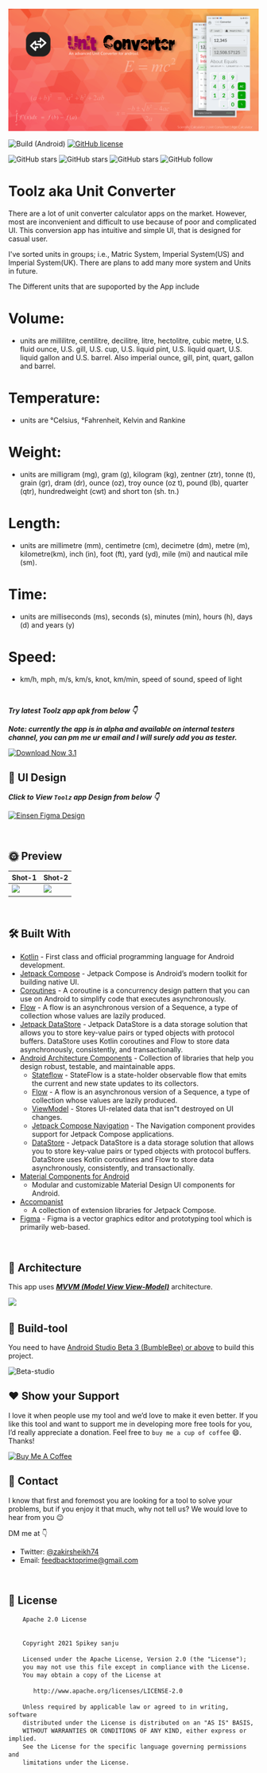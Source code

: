 ![GitHub Cards Preview](https://github.com/prime-zs/toolz/blob/master/art/feature-graphic.png?raw=true)

![Build (Android)](https://github.com/Spikeysanju/Einsen/workflows/Android%20CI/badge.svg)
[![GitHub license](https://img.shields.io/badge/License-Apache2.0-blue.svg)](LICENSE)


![GitHub stars](https://img.shields.io/github/stars/prime-zs/toolz2?style=social)
![GitHub stars](https://img.shields.io/github/forks/prime-zs/toolz2?style=social)
![GitHub stars](https://img.shields.io/github/watchers/prime-zs/toolz2?style=social)
![GitHub follow](https://img.shields.io/github/followers/prime-zs?label=Follow&style=social)


# Toolz aka Unit Converter

There are a lot of unit converter calculator apps on the market. However, most are inconvenient and difficult to use because of poor and complicated UI.
This conversion app has intuitive and simple UI, that is designed for casual user.

I've sorted units in groups; i.e., Matric System, Imperial System(US) and Imperial System(UK). There are plans to add many more system and Units in future.

The Different units that are supoported by the App include

# Volume: 
- units are millilitre, centilitre, decilitre, litre, hectolitre, cubic metre, U.S. fluid ounce, U.S. gill, U.S. cup, U.S. liquid pint, U.S. liquid quart, U.S. liquid gallon and U.S. barrel.  Also imperial ounce, gill, pint, quart, gallon and barrel.

# Temperature: 
- units are °Celsius, °Fahrenheit, Kelvin and Rankine 

# Weight: 
- units are milligram (mg), gram (g), kilogram (kg), zentner (ztr), tonne (t), grain (gr), dram (dr), ounce (oz), troy ounce (oz t), pound (lb), quarter (qtr), hundredweight (cwt) and short ton (sh. tn.) 

# Length: 
- units are millimetre (mm), centimetre (cm), decimetre (dm), metre (m), kilometre(km), inch (in), foot (ft), yard (yd), mile (mi) and nautical mile (sm). 

# Time:
- units are milliseconds (ms), seconds (s),  minutes (min), hours (h), days (d) and years (y)

# Speed:
- km/h, mph, m/s, km/s, knot, km/min, speed of sound, speed of light

 <br />

***Try latest Toolz app apk from below 👇***

***Note: currently the app is in alpha and available on internal testers channel, you can pm me ur email and I will surely add you as tester.***

<a href="https://play.google.com/store/apps/details?id=com.prime.toolz2">
  <img src="https://github.com/steverichey/google-play-badge-svg/blob/master/img/en_get.svg" alt="Download Now 3.1" width="180" height="65">
</a>

## 🎨 UI Design

***Click to View `Toolz` app Design from below 👇***

[![Einsen Figma Design](https://img.shields.io/badge/Toolz-FIGMA-black.svg?style=for-the-badge&logo=figma)](https://www.figma.com/_123__file/s0jhjixtXtOZmmIyHIN3Yy/Einsen?node-id=0%3A1)

<br />

## 🌞 Preview 

|   Shot-1    | Shot-2
|---	|---
|  ![](https://github.com/prime-zs/toolz2/blob/master/art/Screenshot_2022-05-16-09-50-15-79.png)    |  ![](https://github.com/prime-zs/toolz2/blob/master/art/Screenshot_2022-05-16-09-50-48-66.png)    
<br />

## 🛠 Built With

- [Kotlin](https://kotlinlang.org/) - First class and official programming language for Android
  development.
- [Jetpack Compose](https://developer.android.com/jetpack/compose) - Jetpack Compose is Android’s
  modern toolkit for building native UI.
- [Coroutines](https://kotlinlang.org/docs/reference/coroutines-overview.html) - A coroutine is a
  concurrency design pattern that you can use on Android to simplify code that executes
  asynchronously.
- [Flow](https://kotlinlang.org/docs/reference/coroutines/flow.html) - A flow is an asynchronous
  version of a Sequence, a type of collection whose values are lazily produced.
- [Jetpack DataStore](https://developer.android.com/topic/libraries/architecture/datastore) -
  Jetpack DataStore is a data storage solution that allows you to store key-value pairs or typed
  objects with protocol buffers. DataStore uses Kotlin coroutines and Flow to store data
  asynchronously, consistently, and transactionally.
- [Android Architecture Components](https://developer.android.com/topic/libraries/architecture) -
  Collection of libraries that help you design robust, testable, and maintainable apps.
    - [Stateflow](https://developer.android.com/kotlin/flow/stateflow-and-sharedflow) - StateFlow is
      a state-holder observable flow that emits the current and new state updates to its collectors.
    - [Flow](https://kotlinlang.org/docs/reference/coroutines/flow.html) - A flow is an asynchronous
      version of a Sequence, a type of collection whose values are lazily produced.
    - [ViewModel](https://developer.android.com/topic/libraries/architecture/viewmodel) - Stores
      UI-related data that isn"t destroyed on UI changes.
    - [Jetpack Compose Navigation](https://developer.android.com/jetpack/compose/navigation) - The
      Navigation component provides support for Jetpack Compose applications.
    - [DataStore](https://developer.android.com/topic/libraries/architecture/datastore) - Jetpack
      DataStore is a data storage solution that allows you to store key-value pairs or typed objects
      with protocol buffers. DataStore uses Kotlin coroutines and Flow to store data asynchronously,
      consistently, and transactionally.
- [Material Components for Android](https://github.com/material-components/material-components-android)
    - Modular and customizable Material Design UI components for Android.
- [Accompanist](https://github.com/google/accompanist)
    - A collection of extension libraries for Jetpack Compose.
- [Figma](https://figma.com/) - Figma is a vector graphics editor and prototyping tool which is
  primarily web-based.

<br />

## 🗼 Architecture

This app uses [***MVVM (Model View
View-Model)***](https://developer.android.com/jetpack/docs/guide#recommended-app-arch) architecture.

![](https://github.com/TheCodeMonks/Notes-App/blob/master/screenshots/ANDROID%20ROOM%20DB%20DIAGRAM.jpg)

## 🧰 Build-tool

You need to
have [Android Studio Beta 3 (BumbleBee) or above](https://developer.android.com/studio/preview) to
build this project.
<br>

<img src="./beta_android.png" height="200" alt="Beta-studio"/>

## ❤️ Show your Support

I love it when people use my tool and we’d love to make it even better. If you like this tool and
want to support me in developing more free tools for you, I’d really appreciate a donation. Feel
free to `buy me a cup of coffee` 😄. Thanks!


<a href="https://www.buymeacoffee.com/sheikhzaki3" target="_blank">
    <img src="https://cdn.buymeacoffee.com/buttons/v2/default-yellow.png" alt="Buy Me A Coffee" width="160">
</a>

<br>


## 📩 Contact

I know that first and foremost you are looking for a tool to solve your problems, but if you enjoy
it that much, why not tell us? We would love to hear from you 😉

DM me at 👇

* Twitter: <a href="https://twitter.com/zakirsheikh74" target="_blank">@zakirsheikh74</a>
* Email: feedbacktoprime@gmail.com

<br>

## 🔖 License

```
    Apache 2.0 License


    Copyright 2021 Spikey sanju

    Licensed under the Apache License, Version 2.0 (the "License");
    you may not use this file except in compliance with the License.
    You may obtain a copy of the License at

       http://www.apache.org/licenses/LICENSE-2.0

    Unless required by applicable law or agreed to in writing, software
    distributed under the License is distributed on an "AS IS" BASIS,
    WITHOUT WARRANTIES OR CONDITIONS OF ANY KIND, either express or implied.
    See the License for the specific language governing permissions and
    limitations under the License.

```
